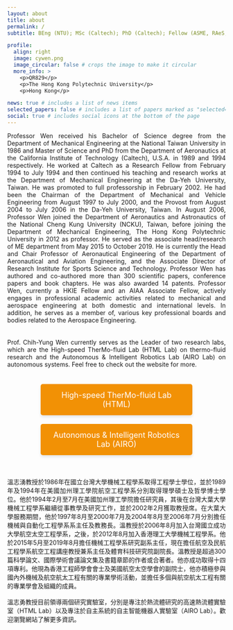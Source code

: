 ```yaml
---
layout: about
title: about
permalink: /
subtitle: BEng (NTU); MSc (Caltech); PhD (Caltech); Fellow (ASME, RAeS, HKIE); Associate Fellow (AIAA)

profile:
  align: right
  image: cywen.png
  image_circular: false # crops the image to make it circular
  more_info: >
    <p>QR829</p>
    <p>The Hong Kong Polytechnic University</p>
    <p>Hong Kong</p>

news: true # includes a list of news items
selected_papers: false # includes a list of papers marked as "selected={true}"
social: true # includes social icons at the bottom of the page
---
```


<head>
    <meta charset="UTF-8">
    <meta name="viewport" content="width=device-width, initial-scale=1.0">
    <style>
        .button-container {
            display: flex;
            justify-content: center;
            gap: 20px;
            margin-top: 20px;
            flex-wrap: wrap;
        }
        .button-container a {
            text-decoration: none;
            padding: 15px 25px;
            color: white;
            background-color: #f29105;
            border-radius: 5px;
            font-size: 18px;
            text-align: center;
            width: 100%;
            max-width: 300px;
            box-shadow: 0 4px 6px rgba(0, 0, 0, 0.1);
            transition: background-color 0.3s ease;
        }
        .button-container a:hover {
            background-color: #c17408;
        }
    </style>
</head>

<div align="justify">
Professor Wen received his Bachelor of Science degree from the Department of Mechanical Engineering at the National Taiwan University in 1986 and Master of Science and PhD from the Department of Aeronautics at the California Institute of Technology (Caltech), U.S.A. in 1989 and 1994 respectively. He worked at Caltech as a Research Fellow from February 1994 to July 1994 and then continued his teaching and research works at the Department of Mechanical Engineering at the Da-Yeh University, Taiwan. He was promoted to full professorship in February 2002. He had been the Chairman of the Department of Mechanical and Vehicle Engineering from August 1997 to July 2000, and the Provost from August 2004 to July 2006 in the Da-Yeh University, Taiwan. In August 2006, Professor Wen joined the Department of Aeronautics and Astronautics of the National Cheng Kung University (NCKU), Taiwan, before joining the Department of Mechanical Engineering, The Hong Kong Polytechnic University in 2012 as professor. He served as the associate head/research of ME department from May 2015 to October 2019. He is currently the Head and Chair Professor of Aeronautical Engineering of the Department of Aeronautical and Aviation Engineering, and the Associate Director of Research Institute for Sports Science and Technology. Professor Wen has authored and co-authored more than 300 scientific papers, conference papers and book chapters. He was also awarded 14 patents. Professor Wen, currently a HKIE Fellow and an AIAA Associate Fellow, actively engages in professional academic activities related to mechanical and aerospace engineering at both domestic and international levels. In addition, he serves as a member of, various key professional boards and bodies related to the Aerospace Engineering.
<br/>
<br/>
<br/>
Prof. Chih-Yung Wen currently serves as the Leader of two research labs, which are the High-speed TherMo-fluid Lab (HTML Lab) on thermo-fluid research and the Autonomous & Intelligent Robotics Lab (AIRO Lab) on autonomous systems. Feel free to check out the website for more.
<br/>
<br/>
<div class="button-container">
    <a href="https://htmlgh034.github.io/" target="_blank">High-speed TherMo-fluid Lab (HTML)</a>
    <a href="https://gh034.github.io/" target="_blank">Autonomous & Intelligent Robotics Lab (AIRO)</a>
</div>
<br/>
<br/>
<br/>
溫志湧教授於1986年在國立台灣大學機械工程學系取得工程學士學位，並於1989年及1994年在美國加州理工學院航空工程學系分別取得理學碩士及哲學博士學位。他於1994年2月至7月在美國加州理工學院擔任研究員，其後在台灣大葉大學機械工程學系繼續從事教學及研究工作，並於2002年2月獲取教授席。在大葉大學服務期間，他於1997年8月至2000年7月及2004年8月至2006年7月分別擔任機械與自動化工程學系系主任及教務長。溫教授於2006年8月加入台灣國立成功大學航空太空工程學系，之後，於2012年8月加入香港理工大學機械工程學系。他於2015年5月至2019年8月擔任機械工程學系研究副系主任，現在擔任航空及民航工程學系航空工程講座教授兼系主任及體育科技研究院副院長。溫教授是超過300篇科學論文、國際學術會議論文集及書籍章節的作者或合著者。他亦成功取得十四項專利。他現為香港工程師學會會士及美國航空太空學會的副院士，他亦積極參與國內外機械及航空航太工程有關的專業學術活動，並擔任多個與航空航太工程有關的專業學會及組織的成員。
<br/>
<br/>
溫志勇教授目前領導兩個研究實驗室，分別是專注於熱流體研究的高速熱流體實驗室（HTML Lab）以及專注於自主系統的自主智能機器人實驗室（AIRO Lab）。歡迎瀏覽網站了解更多資訊。
<br/>
<br/>
<br/>
</div>
